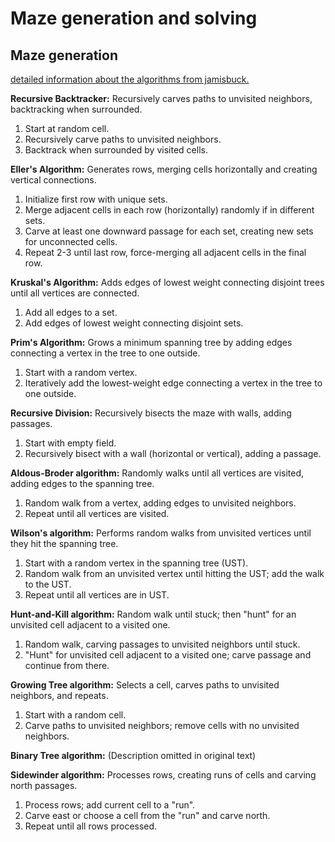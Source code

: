 # Maze generation and solving

## Maze generation

[detailed information about the algorithms from jamisbuck.](https://weblog.jamisbuck.org/2011/2/7/maze-generation-algorithm-recap.html)

**Recursive Backtracker:**  Recursively carves paths to unvisited neighbors,
backtracking when surrounded.

1. Start at random cell.
2. Recursively carve paths to unvisited neighbors.
3. Backtrack when surrounded by visited cells.

**Eller's Algorithm:**  Generates rows, merging cells horizontally and creating
vertical connections.

1. Initialize first row with unique sets.
2. Merge adjacent cells in each row (horizontally) randomly if in different
sets.
3. Carve at least one downward passage for each set, creating new sets for
unconnected cells.
4. Repeat 2-3 until last row, force-merging all adjacent cells in the final
row.

**Kruskal's Algorithm:** Adds edges of lowest weight connecting disjoint trees
until all vertices are connected.

1.  Add all edges to a set.
2.  Add edges of lowest weight connecting disjoint sets.

**Prim's Algorithm:** Grows a minimum spanning tree by adding edges connecting
a vertex in the tree to one outside.

1. Start with a random vertex.
2. Iteratively add the lowest-weight edge connecting a vertex in the tree to
one outside.

**Recursive Division:** Recursively bisects the maze with walls, adding
passages.

1. Start with empty field.
2. Recursively bisect with a wall (horizontal or vertical), adding a passage.

**Aldous-Broder algorithm:** Randomly walks until all vertices are visited,
adding edges to the spanning tree.

1. Random walk from a vertex, adding edges to unvisited neighbors.
2. Repeat until all vertices are visited.

**Wilson's algorithm:** Performs random walks from unvisited vertices until
they hit the spanning tree.

1. Start with a random vertex in the spanning tree (UST).
2. Random walk from an unvisited vertex until hitting the UST; add the walk to
the UST.
3. Repeat until all vertices are in UST.

**Hunt-and-Kill algorithm:** Random walk until stuck; then "hunt" for an
unvisited cell adjacent to a visited one.

1. Random walk, carving passages to unvisited neighbors until stuck.
2. "Hunt" for unvisited cell adjacent to a visited one; carve passage and
continue from there.

**Growing Tree algorithm:**  Selects a cell, carves paths to unvisited
neighbors, and repeats.

1. Start with a random cell.
2. Carve paths to unvisited neighbors; remove cells with no unvisited
neighbors.

**Binary Tree algorithm:** (Description omitted in original text)

**Sidewinder algorithm:** Processes rows, creating runs of cells and carving
north passages.

1. Process rows; add current cell to a "run".
2. Carve east or choose a cell from the "run" and carve north.
3. Repeat until all rows processed.


